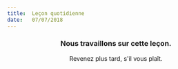 ```yaml
---
title:  Leçon quotidienne
date:   07/07/2018
---
```


### <center>Nous travaillons sur cette leçon.</center>
<center>Revenez plus tard, s'il vous plaît.</center>